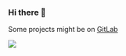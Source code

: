 ### Hi there 👋

Some projects might be on [GitLab](https://gitlab.com/users/maxks/)

![](https://komarev.com/ghpvc/?username=maxcoga&color=red)


<!--
**MaxCoGa/MaxCoga** is a ✨ _special_ ✨ repository because its `README.md` (this file) appears on your GitHub profile.

Here are some ideas to get you started:

- 🔭 I’m currently working on ...
- 🌱 I’m currently learning ...
- 👯 I’m looking to collaborate on ...
- 🤔 I’m looking for help with ...
- 💬 Ask me about ...
- 📫 How to reach me: ...
- 😄 Pronouns: ...
- ⚡ Fun fact: ...
-->
